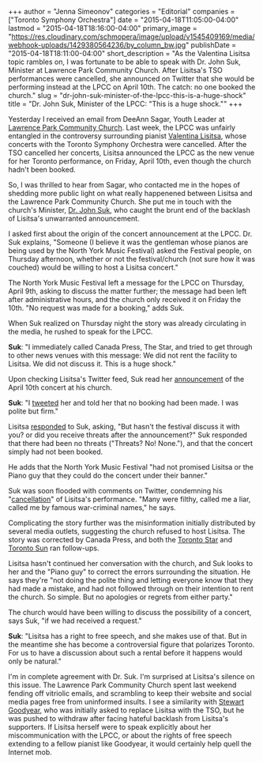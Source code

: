 +++
author = "Jenna Simeonov"
categories = "Editorial"
companies = ["Toronto Symphony Orchestra"]
date = "2015-04-18T11:05:00-04:00"
lastmod = "2015-04-18T18:16:00-04:00"
primary_image = "https://res.cloudinary.com/schmopera/image/upload/v1545409169/media/webhook-uploads/1429380564236/by_column_bw.jpg"
publishDate = "2015-04-18T18:11:00-04:00"
short_description = "As the Valentina Lisitsa topic rambles on, I was fortunate to be able to speak with Dr. John Suk, Minister at Lawrence Park Community Church. After Lisitsa&#039;s TSO performances were cancelled, she announced on Twitter that she would be performing instead at the LPCC on April 10th. The catch: no one booked the church."
slug = "dr-john-suk-minister-of-the-lpcc-this-is-a-huge-shock"
title = "Dr. John Suk, Minister of the LPCC: &quot;This is a huge shock.&quot;"
+++

Yesterday I received an email from DeeAnn Sagar, Youth Leader at [Lawrence Park Community Church](http://www.lawrenceparkchurch.ca/). Last week, the LPCC was unfairly entangled in the controversy surrounding pianist [Valentina Lisitsa](http://www.schmopera.com/valentina-lisitsa-freedom-of-speech-is-a-two-way-street/), whose concerts with the Toronto Symphony Orchestra were cancelled. After the TSO cancelled her concerts, Lisitsa announced the LPCC as the new venue for her Toronto performance, on Friday, April 10th, even though the church hadn't been booked.

So, I was thrilled to hear from Sagar, who contacted me in the hopes of shedding more public light on what really happenened between Lisitsa and the Lawrence Park Community Church. She put me in touch with the church's Minister, [Dr. John Suk](http://www.lawrenceparkchurch.ca/meet-the-staff.php), who caught the brunt end of the backlash of Lisitsa's unwarranted announcement.

I asked first about the origin of the concert announcement at the LPCC. Dr. Suk explains, "Someone (I believe it was the gentleman whose pianos are being used by the North York Music Festival) asked the Festival people, on Thursday afternoon, whether or not the festival/church (not sure how it was couched) would be willing to host a Lisitsa concert."

The North York Music Festival left a message for the LPCC on Thursday, April 9th, asking to discuss the matter further; the message had been left after administrative hours, and the church only received it on Friday the 10th. "No request was made for a booking," adds Suk.

When Suk realized on Thursday night the story was already circulating in the media, he rushed to speak for the LPCC.

**Suk**: "I immediately called Canada Press, The Star, and tried to get through to other news venues with this message: We did not rent the facility to Lisitsa. We did not discuss it. This is a huge shock."

Upon checking Lisitsa's Twitter feed, Suk read her [announcement](https://twitter.com/DrJohnSuk/status/586371525219069952) of the April 10th concert at his church.

**Suk**: "I [tweeted](https://twitter.com/DrJohnSuk/status/586371525219069952) her and told her that no booking had been made. I was polite but firm."

Lisitsa [responded](https://twitter.com/ValLisitsa/status/586315722650951681/photo/1) to Suk, asking, "But hasn't the festival discuss it with you? or did you receive threats after the announcement?" Suk responded that there had been no threats ("Threats? No! None."), and that the concert simply had not been booked. 

He adds that the North York Music Festival "had not promised Lisitsa or the Piano guy that they could do the concert under their banner."

Suk was soon flooded with comments on Twitter, condemning his "[cancellation](https://twitter.com/lepaTnavI/status/586589685780189184/photo/1)" of Lisitsa's performance. "Many were filthy, called me a liar, called me by famous war-criminal names," he says.

Complicating the story further was the misinformation initially distributed by several media outlets, suggesting the church refused to host Lisitsa. The story was corrected by Canada Press, and  both the [Toronto Star](http://www.thestar.com/news/gta/2015/04/09/valentina-lisitsa-to-play-at-north-york-music-festival.html) and [Toronto Sun](http://www.torontosun.com/2015/04/10/controversial-pianist-never-cleared-to-play-toronto-church-minister-says) ran follow-ups.

Lisitsa hasn't continued her conversation with the church, and Suk looks to her and the "Piano guy" to correct the errors surrounding the situation. He says they're "not doing the polite thing and letting everyone know that they had made a mistake, and had not followed through on their intention to rent the church. So simple. But no apologies or regrets from either party."

The church would have been willing to discuss the possibility of a concert, says Suk, "if we had received a request."

**Suk**: "Lisitsa has a right to free speech, and she makes use of that. But in the meantime she has become a controversial figure that polarizes Toronto. For us to have a discussion about such a rental before it happens would only be natural."

I'm in complete agreement with Dr. Suk. I'm surprised at Lisitsa's silence on this issue. The Lawrence Park Community Church spent last weekend fending off vitriolic emails, and scrambling to keep their website and social media pages free from uninformed insults. I see a similarity with [Stewart Goodyear](https://www.facebook.com/permalink.php?story_fbid=896368443719370&id=184834198206135), who was initially asked to replace Lisitsa with the TSO, but he was pushed to withdraw after facing hateful backlash from Lisitsa's supporters. If Lisitsa herself were to speak explicitly about her miscommunication with the LPCC, or about the rights of free speech extending to a fellow pianist like Goodyear, it would certainly help quell the Internet mob.
